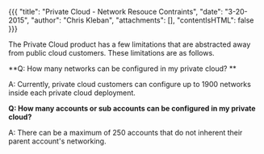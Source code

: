 {{{ "title": "Private Cloud - Network Resouce Contraints", "date": "3-20-2015", "author": "Chris Kleban", "attachments": [], "contentIsHTML": false }}}

The Private Cloud product has a few limitations that are abstracted away from public cloud customers. These limitations are as follows.


**Q: How many networks can be configured in my private cloud? **

A: Currently, private cloud customers can configure up to 1900 networks inside each private cloud deployment.  

**Q: How many accounts or sub accounts can be configured in my private cloud?**

A: There can be a maximum of 250 accounts that do not inherent their parent account's networking. 
 

